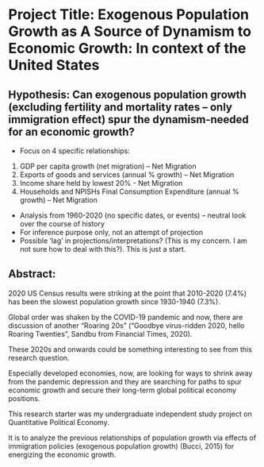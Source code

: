 # Project Title: Exogenous Population Growth as A Source of Dynamism to Economic Growth: In context of the United States

## Hypothesis: Can exogenous population growth (excluding fertility and mortality rates – only immigration effect) spur the dynamism-needed for an economic growth? 

-	Focus on 4 specific relationships:
1.	GDP per capita growth (net migration) – Net Migration
2.	Exports of goods and services (annual % growth) – Net Migration
3.	Income share held by lowest 20% - Net Migration
4.	Households and NPISHs Final Consumption Expenditure (annual % growth) – Net Migration

-	Analysis from 1960-2020 (no specific dates, or events) – neutral look over the course of history
-	For inference purpose only, not an attempt of projection
-	Possible ‘lag’ in projections/interpretations? (This is my concern. I am not sure how to deal with this?). This is just a start.


## Abstract:
2020 US Census results were striking at the point that 2010-2020 (7.4%) has been the slowest population growth since 1930-1940 (7.3%). 

Global order was shaken by the COVID-19 pandemic and now, there are discussion of another “Roaring 20s” (“Goodbye virus-ridden 2020, hello Roaring Twenties”, Sandbu from Financial Times, 2020). 

These 2020s and onwards could be something interesting to see from this research question. 

Especially developed economies, now, are looking for ways to shrink away from the pandemic depression and they are searching for paths to spur economic growth and secure their long-term global political economy positions. 

This research starter was my undergraduate independent study project on Quantitative Political Economy.

It is to analyze the previous relationships of population growth via effects of immigration policies (exogenous population growth) (Bucci, 2015) for energizing the economic growth.
